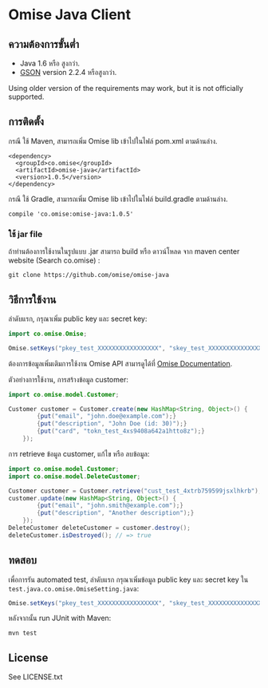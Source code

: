 # Omise Java Client

## ความต้องการขั้นต่ำ

* Java 1.6 หรือ สูงกว่า.
* [GSON](https://code.google.com/p/google-gson/) version 2.2.4 หรือสูงกว่า.

Using older version of the requirements may work, but it is not officially supported.

## การติดตั้ง

กรณี ใช้ Maven, สามารถเพิ่ม Omise lib เข้าไปในไฟล์ pom.xml ตามด้านล่าง.

```
<dependency>
  <groupId>co.omise</groupId>
  <artifactId>omise-java</artifactId>
  <version>1.0.5</version>
</dependency>
```

กรณี ใช้ Gradle, สามารถเพิ่ม Omise lib เข้าไปในไฟล์ build.gradle ตามด้านล่าง.

```
compile 'co.omise:omise-java:1.0.5'
```

### ใช้ jar file

ถ้าท่านต้องการใช้งานในรูปแบบ .jar สามารถ build หรือ ดาวน์โหลด จาก maven center website (Search co.omise) :

```
git clone https://github.com/omise/omise-java
```

## วิธีการใช้งาน

ลำดับแรก, กรุณาเพิ่ม public key และ secret key:

```java
import co.omise.Omise;

Omise.setKeys("pkey_test_XXXXXXXXXXXXXXXXX", "skey_test_XXXXXXXXXXXXXXXXX");
```

ต้องการข้อมูลเพิ่มเติมการใช้งาน Omise API สามารดูได้ที่ [Omise Documentation](https://docs.omise.co/). 

ตัวอย่างการใช้งาน, การสร้างข้อมูล customer:

```java
import co.omise.model.Customer;

Customer customer = Customer.create(new HashMap<String, Object>() {
        {put("email", "john.doe@example.com");}
        {put("description", "John Doe (id: 30)");}
        {put("card", "tokn_test_4xs9408a642a1htto8z");}
    });
```

การ retrieve ข้อมูล customer, แก้ไข หรือ ลบข้อมูล:

```java
import co.omise.model.Customer;
import co.omise.model.DeleteCustomer;

Customer customer = Customer.retrieve("cust_test_4xtrb759599jsxlhkrb");
customer.update(new HashMap<String, Object>() {
        {put("email", "john.smith@example.com");}
        {put("description", "Another description");}
    });
DeleteCustomer deleteCustomer = customer.destroy();
deleteCustomer.isDestroyed(); // => true
```

## ทดสอบ

เพื่อการรัน automated test, ลำดับแรก กรุณาเพิ่มข้อมูล public key และ secret key ใน `test.java.co.omise.OmiseSetting.java`:

```java
Omise.setKeys("pkey_test_XXXXXXXXXXXXXXXXX", "skey_test_XXXXXXXXXXXXXXXXX");
```

หลังจากนั้น run JUnit with Maven:

```
mvn test
```

## License

See LICENSE.txt
